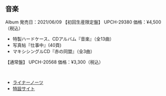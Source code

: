 ## 音楽
Album
発売日：2021/06/09
【初回生産限定盤】
UPCH-29380
価格：¥4,500（税込）

- 特製ハードケース、CDアルバム『音楽』（全13曲）
- 写真帖『仕事中』(40頁)
- マキシシングルCD『赤の同盟』（全3曲）

【通常盤】
UPCH-20568
価格：¥3,300（税込）


<br>
<ul class="arrow">
  <li>
    <a href="#">ライナーノーツ</a>
  </li>
  <li>
    <a href="https://tokyojihen.com/music/">特設サイト</a>
  </li>
</ul>
